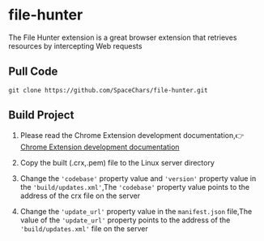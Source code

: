 # file-hunter

The File Hunter extension is a great browser extension that retrieves resources by intercepting Web requests

## Pull Code

```shell
git clone https://github.com/SpaceChars/file-hunter.git
```

## Build Project

1. Please read the Chrome Extension development documentation,👉[Chrome Extension development documentation ](https://developer.chrome.com/docs/extensions/how-to/distribute/host-on-linux?hl=zh-cn)

2. Copy the built (.crx,.pem) file to the Linux server directory

3. Change the `'codebase'` property value and `'version'` property value in the `'build/updates.xml'`,The `'codebase'` property value points to the address of the crx file on the server

4. Change the `'update_url'` property value in the `manifest.json` file,The value of the `'update_url'` property points to the address of the `'build/updates.xml'` file on the server
